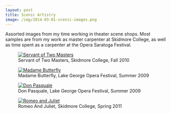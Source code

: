 ```yaml
---
layout: post
title: Scenic Artistry
image: /img/2014-03-01-scenic-images.png
---
```


Assorted images from my time working in theater scene shops. Most samples are from my work as master carpenter at Skidmore College, as well as time spent as a carpenter at the Opera Saratoga Festival.

<figure>
<a href="https://lh3.googleusercontent.com/4ddN7VMaBx0nZj6hpi37dA-EJXzhnDlC5eSLvdHB2MAuE1F5WdfWfNQKaLccesnuQNN_a5Pd67oICKUuN-rGPZCR_s34IpiQ6hqFVe-59NAqI7n4ZF06PR8FOxTRl91vXEyLUw9HeIpCVySax7zwcMrh6evNmdCY7INxkaIHws6dnhiYVWTl4nT7wo8HNzS9jbbu2hoOSRaHaL4u1byzm5p7iYrjL21J72oMoVbnw5jvVh9opxb-qAo48Es4nWK8Oa3HW-ya_siB5iQblYMUnN5mafqnsGB2jvfyRHpd8FKz-jMHVTdCZT4PB8a6UdgFrmH2O3irEA5jCM8hlbYvGgv1smVgqckmrMezoTPirGK4WuKwvLzgt3OOqEtS6d4AG8aWjlX3od1bdXyleQB0rS7X2LgVGVTmW7J3MZklRprJ56jn_mpv-elJpEJt1wU2G777Clg7KpsygGRFVdCHovQ5MeQzf9jIsxc10AZ6sDDHSqizqdVVT4nq94YCV9xIvw7AA9kGPVuSwf9o3ekuXy3KFK830J9Dmyq-4bcnYoeF3PTeTHc1N0BH3YiWo25Kb6iOCzDI0E9wp2IRbjnW0J_PSoC6fFLPMNsMrRPnKgmhBnO2k7YDgAIT=w767-h510-no" data-lightbox="Servant of Two Masters" data-title="Servant of Two Masters, Skidmore College, Fall 2010">
	<img src="https://lh3.googleusercontent.com/4ddN7VMaBx0nZj6hpi37dA-EJXzhnDlC5eSLvdHB2MAuE1F5WdfWfNQKaLccesnuQNN_a5Pd67oICKUuN-rGPZCR_s34IpiQ6hqFVe-59NAqI7n4ZF06PR8FOxTRl91vXEyLUw9HeIpCVySax7zwcMrh6evNmdCY7INxkaIHws6dnhiYVWTl4nT7wo8HNzS9jbbu2hoOSRaHaL4u1byzm5p7iYrjL21J72oMoVbnw5jvVh9opxb-qAo48Es4nWK8Oa3HW-ya_siB5iQblYMUnN5mafqnsGB2jvfyRHpd8FKz-jMHVTdCZT4PB8a6UdgFrmH2O3irEA5jCM8hlbYvGgv1smVgqckmrMezoTPirGK4WuKwvLzgt3OOqEtS6d4AG8aWjlX3od1bdXyleQB0rS7X2LgVGVTmW7J3MZklRprJ56jn_mpv-elJpEJt1wU2G777Clg7KpsygGRFVdCHovQ5MeQzf9jIsxc10AZ6sDDHSqizqdVVT4nq94YCV9xIvw7AA9kGPVuSwf9o3ekuXy3KFK830J9Dmyq-4bcnYoeF3PTeTHc1N0BH3YiWo25Kb6iOCzDI0E9wp2IRbjnW0J_PSoC6fFLPMNsMrRPnKgmhBnO2k7YDgAIT=w767-h510-no" alt="Servant of Two Masters" title="Servant of Two Masters, Skidmore College, Fall 2010">
</a>
<figcaption>Servant of Two Masters, Skidmore College, Fall 2010</figcaption>
</figure>

<figure>
<a href="https://lh3.googleusercontent.com/MvDCc-F0KWM7atxL6SxxkU1TKC-gbokntbIeu_cxvEGSZ191JA6KY_8i4Tm8xNInv9iJPg4tCZq1Ce0gtXrYAZw3lTCt3tMxi8GqQZkB1i4q-H7d2WXdY076x88TVFsxWWbZh_D0zuWiDZlz70d_v4er2uPXHkA1RZFuP3ACySdYIPT07XLV03gTA4Rwc8VrUvQsdZgVYBryZpcTH_zTAbnR7Xi8UGf9_MJU3UeI3qhmJ1zLAXkgqmJ42agOQ9CMzB3RmBJDCfoy5lOaAZ3BuqFrkD-is0L9kVQJGEO2ahAdxFtFZK0nCU8hVl9fWBJZ-_oEdIZfmNCJW-Py1Hfqb4ImYVP07Vid8E4SL7V19MLMHbUwCzg8v5zc7Af3TStJ_xwTTmhRENzle6K7GjoO4_7vmCMx_mlHgM2puSopZ5auAhQ64emImbsAS6YolNjQRGarSohUy_u0BecrAZ-3_CQl8gYKGKMmRSzkUOY_proXlOQ-FmVcYYgzFoS5Dm0yba1ctmsePDgVpFG4AvG1FbfAIKdINadUbf62MMnilVKM6lA11GX4KbfMsh-FYCFFd9SUfH61JcQnyWYo9LZ_s8ykG9OD3Kiiqmka0Fhbs_EeF_ZFXy9pUSwa=w800-h533-no" data-lightbox="Madame Butterfly" data-title="Madame Butterfly, Lake George Opera Festival, Summer 2009">
	<img src="https://lh3.googleusercontent.com/MvDCc-F0KWM7atxL6SxxkU1TKC-gbokntbIeu_cxvEGSZ191JA6KY_8i4Tm8xNInv9iJPg4tCZq1Ce0gtXrYAZw3lTCt3tMxi8GqQZkB1i4q-H7d2WXdY076x88TVFsxWWbZh_D0zuWiDZlz70d_v4er2uPXHkA1RZFuP3ACySdYIPT07XLV03gTA4Rwc8VrUvQsdZgVYBryZpcTH_zTAbnR7Xi8UGf9_MJU3UeI3qhmJ1zLAXkgqmJ42agOQ9CMzB3RmBJDCfoy5lOaAZ3BuqFrkD-is0L9kVQJGEO2ahAdxFtFZK0nCU8hVl9fWBJZ-_oEdIZfmNCJW-Py1Hfqb4ImYVP07Vid8E4SL7V19MLMHbUwCzg8v5zc7Af3TStJ_xwTTmhRENzle6K7GjoO4_7vmCMx_mlHgM2puSopZ5auAhQ64emImbsAS6YolNjQRGarSohUy_u0BecrAZ-3_CQl8gYKGKMmRSzkUOY_proXlOQ-FmVcYYgzFoS5Dm0yba1ctmsePDgVpFG4AvG1FbfAIKdINadUbf62MMnilVKM6lA11GX4KbfMsh-FYCFFd9SUfH61JcQnyWYo9LZ_s8ykG9OD3Kiiqmka0Fhbs_EeF_ZFXy9pUSwa=w800-h533-no" alt="Madame Butterfly" title="Madame Butterfly, Lake George Opera Festival, Summer 2009">
</a>
<figcaption>Madame Butterfly, Lake George Opera Festival, Summer 2009</figcaption>
</figure>

<figure>
<a href="https://lh3.googleusercontent.com/QarlbPQbexxHyP6j84QxqkdyTZqnthR6y5DnWe66OYFisIL1OfUEiomxcYnpN2D3orf8n8W5mCq7Yks8NzGrpfN3F5mVlMxxOHUjCzpuqSsnm6DVCd-Q7LeraD1ZAmCHCEq33yBKX6uIACprcoTMgZJ_h4SpPYCvsRYTLY8-_DKFeTRwFNh4EnJPPlkGtj3SDcVqE0siBRrzu5DwgHNYEZVaA92jJi2g82jtKwQeUUGGw1R-F0Nmsu7Vo8p2KuauKNQxUAxuEpPB5vRlqmDtnW8jieEyz7qZxtgz2jl_Jq8akmnv7tNFWX3xNFgAYhtMeZLm4LoAVMnQ4PpvZCHDQhKBtXSuBbgXUKNgDRwZCnyYPQIBjCGKRcQ9SO60Tuo93hbnis5z_R49lYpnthFLpxQiIAoOxdQ3-MaoY6-fzLU8fvlPAp9k5oh-a49RR5AP9uOd-kbxcUfMddsIKVSCUilNAP3kHVU5YJeB7r2DbiOGOjxFxLlXB0zGEenc064XXuzazi_KUNkru5Ow7M5-h6cwgmxvw2kvglb8ieLRko41MQ-nwKEGyUlG1EWd6vztZhcgWq0uffi_8cqeLYu1KGzG3TSZumigyjY9uXa9CiEcKvyXVGZg3wEN=w800-h533-no" data-lightbox="Don Pasquale" data-title="Don Pasquale, Lake George Opera Festival, Summer 2009">
	<img src="https://lh3.googleusercontent.com/QarlbPQbexxHyP6j84QxqkdyTZqnthR6y5DnWe66OYFisIL1OfUEiomxcYnpN2D3orf8n8W5mCq7Yks8NzGrpfN3F5mVlMxxOHUjCzpuqSsnm6DVCd-Q7LeraD1ZAmCHCEq33yBKX6uIACprcoTMgZJ_h4SpPYCvsRYTLY8-_DKFeTRwFNh4EnJPPlkGtj3SDcVqE0siBRrzu5DwgHNYEZVaA92jJi2g82jtKwQeUUGGw1R-F0Nmsu7Vo8p2KuauKNQxUAxuEpPB5vRlqmDtnW8jieEyz7qZxtgz2jl_Jq8akmnv7tNFWX3xNFgAYhtMeZLm4LoAVMnQ4PpvZCHDQhKBtXSuBbgXUKNgDRwZCnyYPQIBjCGKRcQ9SO60Tuo93hbnis5z_R49lYpnthFLpxQiIAoOxdQ3-MaoY6-fzLU8fvlPAp9k5oh-a49RR5AP9uOd-kbxcUfMddsIKVSCUilNAP3kHVU5YJeB7r2DbiOGOjxFxLlXB0zGEenc064XXuzazi_KUNkru5Ow7M5-h6cwgmxvw2kvglb8ieLRko41MQ-nwKEGyUlG1EWd6vztZhcgWq0uffi_8cqeLYu1KGzG3TSZumigyjY9uXa9CiEcKvyXVGZg3wEN=w800-h533-no" alt="Don Pasquale" title="Don Pasquale, Lake George Opera Festival, Summer 2009">
</a>
<figcaption>Don Pasquale, Lake George Opera Festival, Summer 2009</figcaption>
</figure>

<figure>
<a href="https://lh3.googleusercontent.com/yrehyL96GE8MxlZfK0ZsQWh5PIsgALyOXegrNKlkxmQkLuKyoz10tm5OSMVzr0NGSh9nr00amn93fsmOoang10ua-FbssVPNOuv4cgoIuDQ91Tfe_-cSTfO6GMH2nGfj2GIXoKRhPNTUwVp5OgpzquAdl8vcyful6p9EnfXJY96sMmfZuKe8rGzG43b4wZA6gUBt2CjN1mAeCLUwcKA2HeqJlPGiOE_-ztz7edFbIRAPmic4A--01-SRPzeIXg9-u1mmViGc-F-6wF_Nr02uaTs2IBNEecc1ZdjAopAY3cU9J0i-opWfvEU-E2S835EsU2gSMNVWyQmQgFSEJzXexjRP2nkUt8x72FEDDhYJXnbGPVNBpv_CpGX2LL-I1Ip8FY3YU4Np7-parjkUgN72J2FD5rUqU2h4VwvVJygKvAAjddpvFDMM5t_kTOIZ9fQcrQDSBnAnyPu53_SCprOKAYTRGo5xz6X1be3Xz5cSX3QGlToY3xeZr5qLJtilIZVNdddQUJ2du8hUFmX1I80z0Dls15K78wyBFFjB3KO22vOkpFJwRc9r8JCS5GtS2-zv9dZ3M7yuUSDHvKh5hwjfvRaSwTaX3bFJmtaFS-YjHlXRCbVvOnt-7Gup=w800-h533-no" data-lightbox="Romeo And Juliet" data-title="Romeo And Juliet, Skidmore College, Spring 2011">
	<img src="https://lh3.googleusercontent.com/yrehyL96GE8MxlZfK0ZsQWh5PIsgALyOXegrNKlkxmQkLuKyoz10tm5OSMVzr0NGSh9nr00amn93fsmOoang10ua-FbssVPNOuv4cgoIuDQ91Tfe_-cSTfO6GMH2nGfj2GIXoKRhPNTUwVp5OgpzquAdl8vcyful6p9EnfXJY96sMmfZuKe8rGzG43b4wZA6gUBt2CjN1mAeCLUwcKA2HeqJlPGiOE_-ztz7edFbIRAPmic4A--01-SRPzeIXg9-u1mmViGc-F-6wF_Nr02uaTs2IBNEecc1ZdjAopAY3cU9J0i-opWfvEU-E2S835EsU2gSMNVWyQmQgFSEJzXexjRP2nkUt8x72FEDDhYJXnbGPVNBpv_CpGX2LL-I1Ip8FY3YU4Np7-parjkUgN72J2FD5rUqU2h4VwvVJygKvAAjddpvFDMM5t_kTOIZ9fQcrQDSBnAnyPu53_SCprOKAYTRGo5xz6X1be3Xz5cSX3QGlToY3xeZr5qLJtilIZVNdddQUJ2du8hUFmX1I80z0Dls15K78wyBFFjB3KO22vOkpFJwRc9r8JCS5GtS2-zv9dZ3M7yuUSDHvKh5hwjfvRaSwTaX3bFJmtaFS-YjHlXRCbVvOnt-7Gup=w800-h533-no" alt="Romeo and Juliet" title="Romeo And Juliet, Skidmore College, Spring 2011">
</a>
<figcaption>Romeo And Juliet, Skidmore College, Spring 2011</figcaption>
</figure>